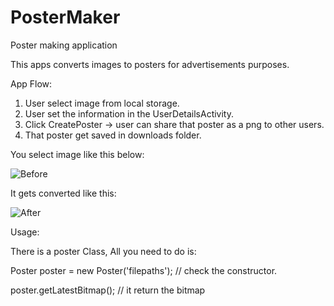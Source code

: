 # PosterMaker
Poster making application

This apps converts images to posters for advertisements purposes.

App Flow:

1. User select image from local storage.
2. User set the information in the UserDetailsActivity.
3. Click CreatePoster -> user can share that poster as a png to other users.
4. That poster get saved in downloads folder.

You select image like this below:

![Before](https://bn1305files.storage.live.com/y4mEQcW1oQmvpPoDT-6Er5yivahHFMLG6eiPLgx3Y_ork9giodZixoIhZCw491Z4uTs_tkgLRRoY9jpGtKl1u6Y4_G1vJIUjgqU9UP6rfH-UhtlTuEa7Wcz24fqDEx_quhsHY4HvYyqqh5bOgVUuLIT9irzZW8os-xxPat0LxyrivnwrA611I34D2O4Lu-mG0IpiLDF0NyB5A6PU4DTNiA9LQ/images.jpeg?psid=1&width=339&height=226)

It gets converted like this:

![After](https://bn1305files.storage.live.com/y4mKLEv55L4HGdOOBp255UMr3wL-n8c0xUkcBstinV28C6kXwz-E4tBhzikS6hVd5MjyhIANFzazNGd-kSY9MGEk_DYz8LT4WU_8L0Vbqm6liZZx8wjOC7o_WGb2wk2pIVIpFg9PAJlxL3fCNOaqESpOsUByg8u2atkzp8_UeseF7pTl-SUzyCogPx9cyXudk5kaXc_I8pZ-37tTHyUlY8SYg/createdPoster.png?psid=1&width=380&height=235)

Usage:

There is a poster Class, All you need to do is:

Poster poster = new Poster('filepaths'); // check the constructor.

poster.getLatestBitmap(); // it return the bitmap
